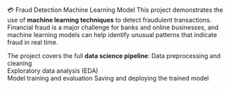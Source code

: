 💳 Fraud Detection Machine Learning Model
This project demonstrates the use of **machine learning techniques** to detect fraudulent transactions.  
Financial fraud is a major challenge for banks and online businesses, and machine learning models can help identify unusual patterns that indicate fraud in real time.

The project covers the full **data science pipeline**:
 Data preprocessing and cleaning  
 Exploratory data analysis (EDA)  
 Model training and evaluation
 Saving and deploying the trained model 
